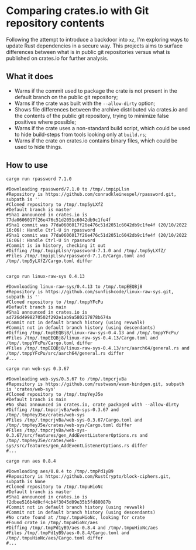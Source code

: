 # Comparing crates.io with Git repository contents

Following the attempt to introduce a backdoor into `xz`, I'm exploring ways to update Rust dependencies in a secure way. This projects aims to surface differences between what is in public git repositories versus what is published on crates.io for further analysis.

## What it does

- Warns if the commit used to package the crate is not present in the default branch on the public git repository;
- Warns if the crate was built with the `--allow-dirty` option;
- Shows file differences between the archive distributed via crates.io and the contents of the public git repository, trying to minimize false positives where possible;
- Warns if the crate uses a non-standard build script, which could be used to hide build-steps from tools looking only at `build.rs`;
- Warns if the crate on crates.io contains binary files, which could be used to hide things.

## How to use


```shell
cargo run rpassword 7.1.0

#Downloading rpassword/7.1.0 to /tmp/.tmpipLlsn
#Repository is https://github.com/conradkleinespel/rpassword.git, subpath is ''
#Cloned repository to /tmp/.tmp5yLXfZ
#Default branch is master
#Sha1 announced in crates.io is 77da0606017f26e476c51d2051c6042db9c1fe4f
#Sha1 commit was 77da0606017f26e476c51d2051c6042db9c1fe4f (20/10/2022 16:06): Handle Ctrl-U in rpassword
#Sha1 commit was 77da0606017f26e476c51d2051c6042db9c1fe4f (20/10/2022 16:06): Handle Ctrl-U in rpassword
#Commit is in history, checking it out
#Diffing /tmp/.tmpipLlsn/rpassword-7.1.0 and /tmp/.tmp5yLXfZ/
#Files /tmp/.tmpipLlsn/rpassword-7.1.0/Cargo.toml and /tmp/.tmp5yLXfZ/Cargo.toml differ


cargo run linux-raw-sys 0.4.13

#Downloading linux-raw-sys/0.4.13 to /tmp/.tmpEEQBj8
#Repository is https://github.com/sunfishcode/linux-raw-sys.git, subpath is ''
#Cloned repository to /tmp/.tmppYFcPu
#Default branch is main
#Sha1 announced in crates.io is ad726d4998270502f292e1ab9a580217878b674a
#Commit not in default branch history (using revwalk)
#Commit not in default branch history (using descendants)
#Diffing /tmp/.tmpEEQBj8/linux-raw-sys-0.4.13 and /tmp/.tmppYFcPu/
#Files /tmp/.tmpEEQBj8/linux-raw-sys-0.4.13/Cargo.toml and /tmp/.tmppYFcPu/Cargo.toml differ
#Files /tmp/.tmpEEQBj8/linux-raw-sys-0.4.13/src/aarch64/general.rs and /tmp/.tmppYFcPu/src/aarch64/general.rs differ
#...

cargo run web-sys 0.3.67

#Downloading web-sys/0.3.67 to /tmp/.tmpcrjvBa
#Repository is https://github.com/rustwasm/wasm-bindgen.git, subpath is 'crates/web-sys'
#Cloned repository to /tmp/.tmpYeyJ5e
#Default branch is main
#No sha1 announced in crates.io, crate packaged with --allow-dirty
#Diffing /tmp/.tmpcrjvBa/web-sys-0.3.67 and /tmp/.tmpYeyJ5e/crates/web-sys
#Files /tmp/.tmpcrjvBa/web-sys-0.3.67/Cargo.toml and /tmp/.tmpYeyJ5e/crates/web-sys/Cargo.toml differ
#Files /tmp/.tmpcrjvBa/web-sys-0.3.67/src/features/gen_AddEventListenerOptions.rs and /tmp/.tmpYeyJ5e/crates/web-sys/src/features/gen_AddEventListenerOptions.rs differ
#...

cargo run aes 0.8.4

#Downloading aes/0.8.4 to /tmp/.tmpPd1yB9
#Repository is https://github.com/RustCrypto/block-ciphers.git, subpath is None
#Cloned repository to /tmp/.tmpuHioNc
#Default branch is master
#Sha1 announced in crates.io is f2dbee516b4d0cf4cb4f3045d09e35b5fd80087b
#Commit not in default branch history (using revwalk)
#Commit not in default branch history (using descendants)
#No crate found at /tmp/.tmpuHioNc, looking for crate
#Found crate in /tmp/.tmpuHioNc/aes
#Diffing /tmp/.tmpPd1yB9/aes-0.8.4 and /tmp/.tmpuHioNc/aes
#Files /tmp/.tmpPd1yB9/aes-0.8.4/Cargo.toml and /tmp/.tmpuHioNc/aes/Cargo.toml differ
#...
```
